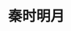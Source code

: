 ---
title: 秦时明月
type: "gallery"
layout: "gallery"
img: https://cdn.jsdelivr.net/gh/shaoshaossm/images/%E7%A7%A6%E6%97%B6%E6%98%8E%E6%9C%88/9.jpg
---